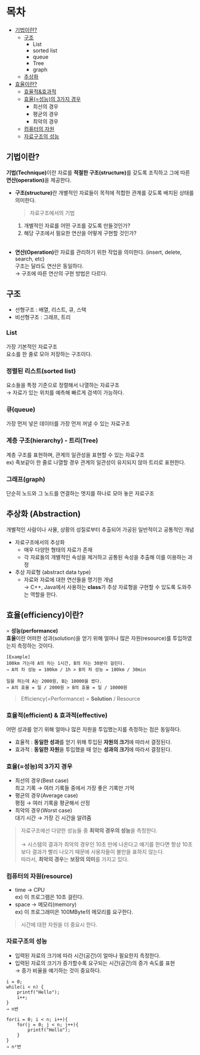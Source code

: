 # 목차
* [기법이란?](https://github.com/elilly00/TIL/blob/main/Data%20Structure/01.%ED%9A%A8%EC%9C%A8%EC%A0%81%EC%9D%B8%20%EA%B8%B0%EB%B2%95.md#%EA%B8%B0%EB%B2%95%EC%9D%B4%EB%9E%80)
    * [구조](https://github.com/elilly00/TIL/blob/main/Data%20Structure/01.%ED%9A%A8%EC%9C%A8%EC%A0%81%EC%9D%B8%20%EA%B8%B0%EB%B2%95.md#%EA%B5%AC%EC%A1%B0)
        * List
        * sorted list
        * queue
        * Tree
        * graph
    * [추상화](https://github.com/elilly00/TIL/blob/main/Data%20Structure/01.%ED%9A%A8%EC%9C%A8%EC%A0%81%EC%9D%B8%20%EA%B8%B0%EB%B2%95.md#%EC%B6%94%EC%83%81%ED%99%94-abstraction)
* [효율이란?](https://github.com/elilly00/TIL/blob/main/Data%20Structure/01.%ED%9A%A8%EC%9C%A8%EC%A0%81%EC%9D%B8%20%EA%B8%B0%EB%B2%95.md#%ED%9A%A8%EC%9C%A8efficiency%EC%9D%B4%EB%9E%80)
    * [효율적&효과적](https://github.com/elilly00/TIL/blob/main/Data%20Structure/01.%ED%9A%A8%EC%9C%A8%EC%A0%81%EC%9D%B8%20%EA%B8%B0%EB%B2%95.md#%ED%9A%A8%EC%9C%A8%EC%A0%81efficient--%ED%9A%A8%EA%B3%BC%EC%A0%81effective)
    * [효율(=성능)의 3가지 경우](https://github.com/elilly00/TIL/blob/main/Data%20Structure/01.%ED%9A%A8%EC%9C%A8%EC%A0%81%EC%9D%B8%20%EA%B8%B0%EB%B2%95.md#%ED%9A%A8%EC%9C%A8%EC%84%B1%EB%8A%A5%EC%9D%98-3%EA%B0%80%EC%A7%80-%EA%B2%BD%EC%9A%B0)
       * 최선의 경우
        * 평균의 경우
        * 최악의 경우
    * [컴퓨터의 자원](https://github.com/elilly00/TIL/blob/main/Data%20Structure/01.%ED%9A%A8%EC%9C%A8%EC%A0%81%EC%9D%B8%20%EA%B8%B0%EB%B2%95.md#%EC%BB%B4%ED%93%A8%ED%84%B0%EC%9D%98-%EC%9E%90%EC%9B%90resource)
    * [자료구조의 성능](https://github.com/elilly00/TIL/blob/main/Data%20Structure/01.%ED%9A%A8%EC%9C%A8%EC%A0%81%EC%9D%B8%20%EA%B8%B0%EB%B2%95.md#%EC%9E%90%EB%A3%8C%EA%B5%AC%EC%A1%B0%EC%9D%98-%EC%84%B1%EB%8A%A5)

## 기법이란?
<b>기법(Technique)</b>이란 자료를 <b>적절한 구조(structure)</b>를 갖도록 조직하고 그에 따른 <b>연산(operation)</b>을 제공한다.

* <b>구조(structure)</b>란 개별적인 자료들이 목적에 적합한 관계를 갖도록 배치된 상태를 의미한다.

    > 자료구조에서의 기법
    1. 개별적인 자료를 어떤 구조를 갖도록 만들것인가?
    2. 해당 구조에서 필요한 연산을 어떻게 구현할 것인가?
    <br/><br/>

* <b>연산(Operation)</b>란 자료를 관리하기 위한 작업을 의미한다. (insert, delete, search, etc) <br/>
구조는 달라도 연산은 동일하다. <br/>
→ 구조에 따른 연산의 구현 방법은 다르다.

## 구조
* 선형구조 : 배열, 리스트, 큐, 스택
* 비선형구조 : 그래프, 트리

### List
가장 기본적인 자료구조 <br/>
요소를 한 줄로 모아 저장하는 구조이다.

### 정렬된 리스트(sorted list)
요소들을 특정 기준으로 정렬해서 나열하는 자료구조 <br/>
→ 자료가 있는 위치를 예측해 빠르게 검색이 가능하다.

### 큐(queue)
가장 먼저 넣은 데이터를 가장 먼저 꺼낼 수 있는 자료구조 <br/>

### 계층 구조(hierarchy) - 트리(Tree)
계층 구조를 표현하며, 관계의 일관성을 표현할 수 있는 자료구조 <br/>
ex) 족보같이 한 줄로 나열할 경우 관계의 일관성이 유지되지 않아 트리로 표현한다.

### 그래프(graph)
단순히 노드와 그 노드를 연결하는 엣지를 하나로 모아 놓은 자료구조 <br/>

## 추상화 (Abstraction)
개별적인 사람이나 사물, 상황의 성질로부터 추출되어 가공된 일반적이고 공통적인 개념

* 자료구조에서의 추상화
    * 매우 다양한 형태의 자료가 존재
    * 각 자료들의 개별적인 속성을 제거하고 공통된 속성을 추출해 이를 이용하는 과정
* 추상 자료형 (abstract data type)
    * 자료와 자료에 대한 연산들을 명기한 개념 <br/>
    → C++, Java에서 사용하는 <b>class</b>가 추상 자료형을 구현할 수 있도록 도와주는 역할을 한다.

## 효율(efficiency)이란?
= <b>성능(performance)</b><br/>
<b>효율</b>이란 어떠한 성과(solution)을 얻기 위해 얼마나 많은 자원(resource)를 투입하였는지 측정하는 것이다.<br/>

```
[Example]
100km 가는데 A의 차는 1시간, B의 차는 30분이 걸린다.
→ A의 차 성능 = 100km / 1h > B의 차 성능 = 100km / 30min

일을 하는데 A는 2000원, B는 10000을 썼다.
→ A의 효율 = 일 / 2000원 > B의 효율 = 일 / 10000원
```

> Efficiency(=Performance) = <b>Solution</b> / Resource

### 효율적(efficient) & 효과적(effective)
어떤 성과를 얻기 위해 얼마나 많은 자원을 투입했는지를 측정하는 점은 동일하다.

* 효율적 : <b>동일한 성과</b>를 얻기 위해 투입된 <b>자원의 크기</b>에 따라서 결정된다.
* 효과적 : <b>동일한 자원</b>을 투입했을 때 얻는 <b>성과의 크기</b>에 따라서 결정된다.

### 효율(=성능)의 3가지 경우
* 최선의 경우(Best case) <br/>
    최고 기록 → 여러 기록들 중에서 가장 좋은 기록만 기억
* 평균의 경우(Average case) <br/>
    평점 → 여러 기록을 평균해서 산정
* 최악의 경우(Worst case) <br/>
    대기 시간 → 가장 긴 시간을 알려줌

> 자료구조에선 다양한 성능들 중 <b>최악의 경우의 성능</b>을 측정한다. <br/><br/>
→ 시스템의 결과가 최악의 경우인 10초 만에 나온다고 얘기를 한다면 항상 10초 보다 결과가 빨리 나오기 때문에 사용자들이 불만을 표하지 않는다. <br/>
따라서, <b>최악의 경우</b>는 <b>보장의 의미</b>를 가지고 있다. 

### 컴퓨터의 자원(resource)
* time → CPU <br/>
    ex) 이 프로그램은 10초 걸린다.
* space → 메모리(memory) <br/>
    ex) 이 프로그래미은 100MByte의 메모리를 요구한다.

> 시간에 대한 자원을 더 중요시 한다.

### 자료구조의 성능
* 입력된 자료의 크기에 따라 시간(공간)이 얼마나 필요한지 측정한다.
* 입력된 자료의 크기가 증가할수록 요구되는 시간(공간)의 증가 속도를 표현 <br/>
→ 증가 비율을 얘기하는 것이 중요하다.
```
i = 0;
while(i < n) {
    printf("Hello");
    i++;
}
→ n번

for(i = 0; i < n; i++){
    for(j = 0; j < n; j++){
        printf("Hello");
    }
}
→ n²번
```
